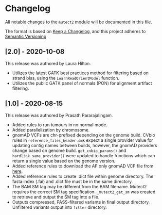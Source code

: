 # Changelog

All notable changes to the `mutect2` module will be documented in this file.

The format is based on [Keep a Changelog](https://keepachangelog.com/en/1.0.0/),
and this project adheres to [Semantic Versioning](https://semver.org/spec/v2.0.0.html).


## [2.0] - 2020-10-08

This release was authored by Laura Hilton. 
- Utilizes the latest GATK best practices method for filtering based on strand bias, using the `LearnReadOrientModel` function. 
- Utilizes the public GATK panel of normals (PON) for alignment artifact filtering. 

## [1.0] - 2020-08-15

This release was authored by Prasath Pararajalingam.
- Added rules to run tumours in no normal mode.
- Added parallelization by chromosome.
- gnomAD VCFs are chr-prefixed depending on the genome build. CVbio rules in `reference_files_header.smk` expect a single provider value for updating contig names between builds, however, the gnomAD providers change based on genome build. `get_cvbio_params()` and `hardlink_same_provider()` were updated to handle functions which can return a single value based on the genome version.
- Added reference rules to download the AF only gnomAD VCF file from [here](ftp://gsapubftp-anonymous@ftp.broadinstitute.org/bundle/Mutect2/).
- Added reference rules to create .dict file within genome directory. The fasta index (.fai) and .dict file must be in the same directory.
- The BAM SM tag may be different from the BAM filename. Mutect2 requires the correct SM tag specification. `_mutect2_get_sm` was created to retrieve and output the SM tag into a file.
- Outputs compressed, PASS-filtered variants in final output directory. Unfiltered variants output into `filter` directory.
